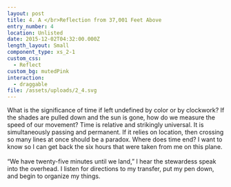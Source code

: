 ```yaml
---
layout: post
title: 4. A </br>Reflection from 37,001 Feet Above
entry_number: 4
location: Unlisted
date: 2015-12-02T04:32:00.000Z
length_layout: Small
component_type: xs_2-1
custom_css:
  - Reflect
custom_bg: mutedPink
interaction:
  - draggable
file: /assets/uploads/2_4.svg
---
```

What is the significance of time if left undefined by color or by clockwork? If the shades are pulled down and the sun is gone, how do we measure the speed of our movement? Time is relative and strikingly universal. It is simultaneously passing and permanent. If it relies on location, then crossing so many lines at once should be a paradox. Where does time end? I want to know so I can get back the six hours that were taken from me on this plane. \
\
“We have twenty-five minutes until we land,” I hear the stewardess speak into the overhead. I listen for directions to my transfer, put my pen down, and begin to organize my things.
